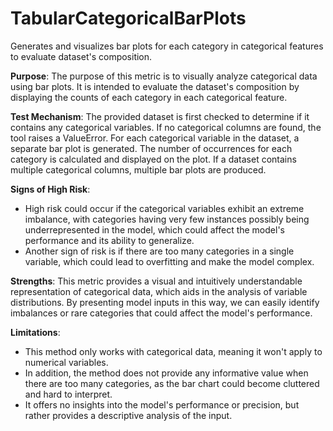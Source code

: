 # TabularCategoricalBarPlots

Generates and visualizes bar plots for each category in categorical features to evaluate dataset's composition.

**Purpose**: The purpose of this metric is to visually analyze categorical data using bar plots. It is intended to
evaluate the dataset's composition by displaying the counts of each category in each categorical feature.

**Test Mechanism**: The provided dataset is first checked to determine if it contains any categorical variables. If
no categorical columns are found, the tool raises a ValueError. For each categorical variable in the dataset, a
separate bar plot is generated. The number of occurrences for each category is calculated and displayed on the
plot. If a dataset contains multiple categorical columns, multiple bar plots are produced.

**Signs of High Risk**:

- High risk could occur if the categorical variables exhibit an extreme imbalance, with categories having very few
instances possibly being underrepresented in the model, which could affect the model's performance and its ability
to generalize.
- Another sign of risk is if there are too many categories in a single variable, which could lead to overfitting
and make the model complex.

**Strengths**: This metric provides a visual and intuitively understandable representation of categorical data,
which aids in the analysis of variable distributions. By presenting model inputs in this way, we can easily
identify imbalances or rare categories that could affect the model's performance.

**Limitations**:

- This method only works with categorical data, meaning it won't apply to numerical variables.
- In addition, the method does not provide any informative value when there are too many categories, as the bar
chart could become cluttered and hard to interpret.
- It offers no insights into the model's performance or precision, but rather provides a descriptive analysis of
the input.